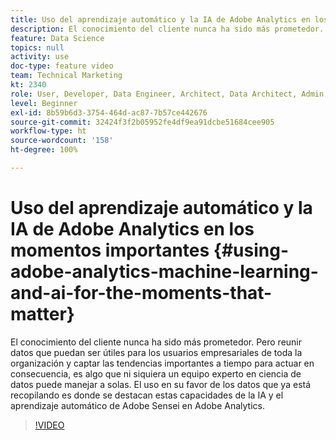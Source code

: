 ```yaml
---
title: Uso del aprendizaje automático y la IA de Adobe Analytics en los momentos importantes
description: El conocimiento del cliente nunca ha sido más prometedor. Pero reunir datos que puedan ser útiles para los usuarios empresariales de toda la organización y captar las tendencias importantes a tiempo para actuar en consecuencia, es algo que ni siquiera un equipo experto en ciencia de datos puede manejar a solas. El uso en su favor de los datos que ya está recopilando es donde se destacan estas capacidades de la IA y el aprendizaje automático de Adobe Sensei en Adobe Analytics.
feature: Data Science
topics: null
activity: use
doc-type: feature video
team: Technical Marketing
kt: 2340
role: User, Developer, Data Engineer, Architect, Data Architect, Admin, Leader
level: Beginner
exl-id: 8b59b6d3-3754-464d-ac87-7b57ce442676
source-git-commit: 32424f3f2b05952fe4df9ea91dcbe51684cee905
workflow-type: ht
source-wordcount: '158'
ht-degree: 100%

---
```


# Uso del aprendizaje automático y la IA de Adobe Analytics en los momentos importantes {#using-adobe-analytics-machine-learning-and-ai-for-the-moments-that-matter}

El conocimiento del cliente nunca ha sido más prometedor. Pero reunir datos que puedan ser útiles para los usuarios empresariales de toda la organización y captar las tendencias importantes a tiempo para actuar en consecuencia, es algo que ni siquiera un equipo experto en ciencia de datos puede manejar a solas. El uso en su favor de los datos que ya está recopilando es donde se destacan estas capacidades de la IA y el aprendizaje automático de Adobe Sensei en Adobe Analytics.

>[!VIDEO](https://video.tv.adobe.com/v/25837/?quality=12)
